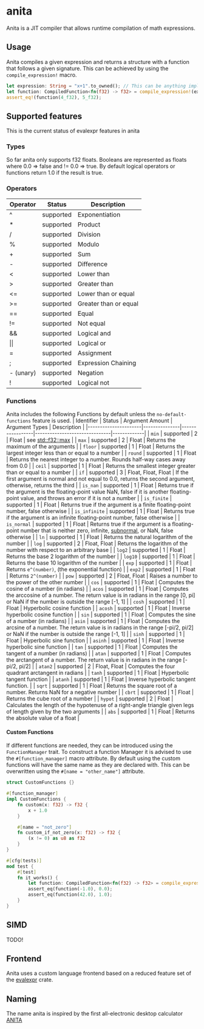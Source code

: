 # anita
Anita is a JIT compiler that allows runtime compilation of math expressions.

## Usage
Anita compiles a given expression and returns a structure with a function that follows a given signature. This can be achieved by using the `compile_expression!` macro.
```rust
let expression: String = "x+1".to_owned(); // This can be anything implementing AsRef<str>
let function: CompiledFunction<fn(f32) -> f32> = compile_expression!(expression, (x) -> f32);
assert_eq!(function(4_f32), 5_f32);
```

## Supported features
This is the current status of evalexpr features in anita
### Types
So far anita only supports f32 floats.
Booleans are represented as floats where 0.0 => false and != 0.0 => true.
By default logical operators or functions return 1.0 if the result is true.

### Operators

Operator | Status | Description |
|----------|------------|-------------|
| ^   | supported | Exponentiation |
| *   | supported | Product |
| /   | supported | Division |
| %   | supported | Modulo |
| +   | supported | Sum |
| -   | supported | Difference |
| <   | supported | Lower than |
| \>  | supported | Greater than |
| <=  | supported | Lower than or equal |
| \>= | supported | Greater than or equal |
| ==  | supported | Equal |
| !=  | supported | Not equal |
| &&  | supported | Logical and |
| &#124;&#124; | supported | Logical or |
| =   | supported | Assignment |W
| ;   | supported | Expression Chaining |
| - (unary) | supported | Negation |
| !   | supported | Logical not |

### Functions
Anita includes the following Functions by default unless the `no-default-functions` feature is used.
| Identifier           | Status        | Argument Amount | Argument Types                | Description |
|----------------------|---------------|-----------------|-------------------------------|-------------|
| `min`                | supported     | 2               | Float                         | see [std::f32::max](https://doc.rust-lang.org/stable/core/primitive.f32.html#method.max) |
| `max`                | supported     | 2               | Float                         | Returns the maximum of the arguments |
| `floor`              | supported     | 1               | Float                         | Returns the largest integer less than or equal to a number |
| `round`              | supported     | 1               | Float                         | Returns the nearest integer to a number. Rounds half-way cases away from 0.0 |
| `ceil`               | supported     | 1               | Float                         | Returns the smallest integer greater than or equal to a number |
| `if`                 | supported     | 3               | Float, Float, Float           | If the first argument is normal and not equal to 0.0, returns the second argument, otherwise, returns the third  |
| `is_nan`             | supported     | 1               | Float                         | Returns true if the argument is the floating-point value NaN, false if it is another floating-point value, and throws an error if it is not a number  |
| `is_finite`          | supported     | 1               | Float                         | Returns true if the argument is a finite floating-point number, false otherwise  |
| `is_infinite`        | supported     | 1               | Float                         | Returns true if the argument is an infinite floating-point number, false otherwise  |
| `is_normal`          | supported     | 1               | Float                         | Returns true if the argument is a floating-point number that is neither zero, infinite, [subnormal](https://en.wikipedia.org/wiki/Subnormal_number), or NaN, false otherwise  |
| `ln`                 | supported     | 1               | Float                         | Returns the natural logarithm of the number |
| `log`                | supported     | 2               | Float, Float                  | Returns the logarithm of the number with respect to an arbitrary base |
| `log2`               | supported     | 1               | Float                         | Returns the base 2 logarithm of the number |
| `log10`              | supported     | 1               | Float                         | Returns the base 10 logarithm of the number |
| `exp`                | supported     | 1               | Float                         | Returns `e^(number)`, (the exponential function) |
| `exp2`               | supported     | 1               | Float                         | Returns `2^(number)` |
| `pow`                | supported     | 2               | Float, Float                  | Raises a number to the power of the other number |
| `cos`                | supported     | 1               | Float                         | Computes the cosine of a number (in radians) |
| `acos`               | supported     | 1               | Float                         | Computes the arccosine of a number. The return value is in radians in the range [0, pi] or NaN if the number is outside the range [-1, 1] |
| `cosh`               | supported     | 1               | Float                         | Hyperbolic cosine function |
| `acosh`              | supported     | 1               | Float                         | Inverse hyperbolic cosine function |
| `sin`                | supported     | 1               | Float                         | Computes the sine of a number (in radians) |
| `asin`               | supported     | 1               | Float                         | Computes the arcsine of a number. The return value is in radians in the range [-pi/2, pi/2] or NaN if the number is outside the range [-1, 1] |
| `sinh`               | supported     | 1               | Float                         | Hyperbolic sine function |
| `asinh`              | supported     | 1               | Float                         | Inverse hyperbolic sine function |
| `tan`                | supported     | 1               | Float                         | Computes the tangent of a number (in radians) |
| `atan`               | supported     | 1               | Float                         | Computes the arctangent of a number. The return value is in radians in the range [-pi/2, pi/2] |
| `atan2`              | supported     | 2               | Float, Float                  | Computes the four quadrant arctangent in radians |
| `tanh`               | supported     | 1               | Float                         | Hyperbolic tangent function |
| `atanh`              | supported     | 1               | Float                         | Inverse hyperbolic tangent function. |
| `sqrt`               | supported     | 1               | Float                         | Returns the square root of a number. Returns NaN for a negative number |
| `cbrt`               | supported     | 1               | Float                         | Returns the cube root of a number |
| `hypot`              | supported     | 2               | Float                         | Calculates the length of the hypotenuse of a right-angle triangle given legs of length given by the two arguments |
| `abs`                | supported     | 1               | Float                         | Returns the absolute value of a float |

#### Custom Functions
If different functions are needed, they can be introduced using the `FunctionManager` trait.
To construct a function Manager it is advised to use the `#[function_manager]` macro attribute. 
By default using the custom functions will have the same name as they are declared with. This can be overwritten using the `#[name = "other_name"]` attribute.
```rust
struct CustomFunctions {}

#[function_manager]
impl CustomFunctions {
    fn custom(x: f32) -> f32 {
        x + 1.0
    }

    #[name = "not_zero"]
    fn custom_if_not_zero(x: f32) -> f32 {
        (x != 0) as u8 as f32
    }
}

#[cfg(tests)]
mod test {
    #[test]
    fn it_works() {
        let function: CompiledFunction<fn(f32) -> f32> = compile_expression!("not_zero(custom(x))", (x) -> f32);
        assert_eq(function(-1.0), 0.0);
        assert_eq(function(42.0), 1.0);
    }
}
```

## SIMD
TODO!

## Frontend
Anita uses a custom language frontend based on a reduced feature set of the [evalexpr](https://crates.io/crates/evalexpr) crate.

## Naming
The name anita is inspired by the first all-electronic desktop calculator [ANITA](<https://en.wikipedia.org/wiki/Sumlock_ANITA_calculator>)
